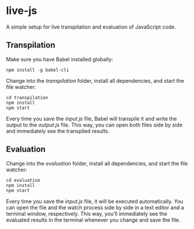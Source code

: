 # live-js

A simple setup for live transpilation and evaluation of JavaScript code.

## Transpilation

Make sure you have Babel installed globally:

```
npm install -g babel-cli
```

Change into the *transpilation* folder, install all dependencies, and start the file watcher:

```
cd transpilation
npm install
npm start
```

Every time you save the *input.js* file, Babel will transpile it and write the output to the *output.js* file. This way, you can open both files side by side and immediately see the transpiled results.

## Evaluation

Change into the *evaluation* folder, install all dependencies, and start the file watcher:

```
cd evaluation
npm install
npm start
```

Every time you save the *input.js* file, it will be executed automatically. You can open the file and the watch process side by side in a text editor and a terminal window, respectively. This way, you’ll immediately see the evaluated results in the terminal whenever you change and save the file.
